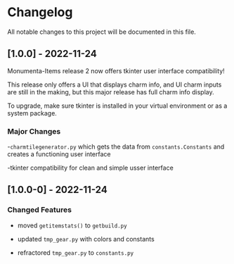 # Changelog

All notable changes to this project will be documented in this file.

## [1.0.0] - 2022-11-24

Monumenta-Items release 2 now offers tkinter user interface compatibility!

This release only offers a UI that displays charm info, and UI charm inputs are still in the making, but this major release has full charm info display. 

To upgrade, make sure tkinter is installed in your virtual environment or as a system package.

### Major Changes

-`charmtilegenerator.py` which gets the data from `constants.Constants` and creates a functioning user interface

-tkinter compatibility for clean and simple usser interface

## [1.0.0-0] - 2022-11-24

### Changed Features

- moved `getitemstats()` to `getbuild.py`

- updated `tmp_gear.py` with colors and constants

- refractored `tmp_gear.py` to `constants.py`

